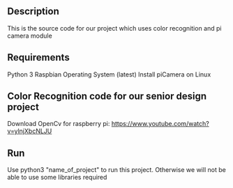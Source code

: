 ## Description

This is the source code for our project which uses color recognition and pi camera module
## Requirements

Python 3
Raspbian Operating System (latest)
Install piCamera on Linux 
## Color Recognition code for our senior design project

Download OpenCv for raspberry pi: https://www.youtube.com/watch?v=ylnjXbcNLJU

## Run

Use python3 "name_of_project" to run this project. Otherwise we will not be able to use some libraries required
